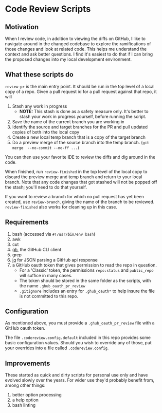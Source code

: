 # Code Review Scripts

## Motivation
When I review code, in addition to viewing the diffs on GitHub, I like to navigate around in the 
changed codebase to explore the ramifications of those changes and look at related 
code. This helps me understand the context and ask better questions. I find it's 
easiest to do that if I can bring the proposed changes into my local development 
environment.

## What these scripts do
`review-pr` is the main entry point. It should be run in the top level of a local 
copy of a repo. Given a pull request id for a pull request against that repo, it will

1. Stash any work in progress
   - **NOTE:** This stash is done as a safety measure only. It's better to stash your 
     work in progress yourself, before running the script.
2. Save the name of the current branch you are working in
3. Identify the source and target branches for the PR and pull updated copies of both 
   into the local copy
4. Create a new local temp branch that is a copy of the target branch
5. Do a preview merge of the source branch into the temp branch. (`git merge 
   --no-commit --no-ff ...`)

You can then use your favorite IDE to review the diffs and dig around in the code. 

When finished, run `review-finished` in the top level of the local copy to discard the 
preview merge and temp branch and return to your local branch. Note that any code 
changes that got stashed will not be popped off the stash; you'll need to do that 
yourself. 

If you want to review a branch for which no pull request has yet been created, use 
`review-branch`, giving the name of the branch to be reviewed. `review-finished` also 
works for cleaning up in this case.

## Requirements

1. bash (accessed via `#!/usr/bin/env bash`)
2. awk
3. cut
4. [gh](https://cli.github.com/), the GitHub CLI client 
5. grep
6. [jq](https://github.com/stedolan/jq) for JSON parsing a GitHub api response
7. a GitHub oauth token that gives permission to read the repo in question. 
   - For a 'Classic' token, the permissions `repo:status` and `public_repo` will 
   suffice in many cases.
   - The token should be stored in the same folder as the scripts, with the name `.ghub_oauth_pr_review`
   - `.gitignore` includes an entry for `.ghub_oauth*` to help insure the file is not
       committed to this repo.

## Configuration
As mentioned above, you must provide a `.ghub_oauth_pr_review` file with a GitHub 
oauth token. 

The file `.codereview.config.default` included in this repo provides some basic 
configuration values. Should you wish to override any of those, put your overrides into 
a file called `.codereview.config`. 

## Improvements
These started as quick and dirty scripts for personal use only and have evolved 
slowly over the years. For wider use they'd probably benefit from, among other things:

1. better option processing
2. a help option
3. bash linting
